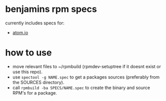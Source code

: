 # benjamins rpm specs

currently includes specs for:
 + [atom.io](https://github.com/atom/atom)

# how to use 
 + move relevant files to ~/rpmbuild (rpmdev-setuptree if it doesnt exist or use this repo).
 + use `spectool -g NAME.spec` to get a packages sources (preferably from the SOURCES directory).
 + call `rpmbuild -ba SPECS/NAME.spec` to create the binary and source RPM's for a package.
